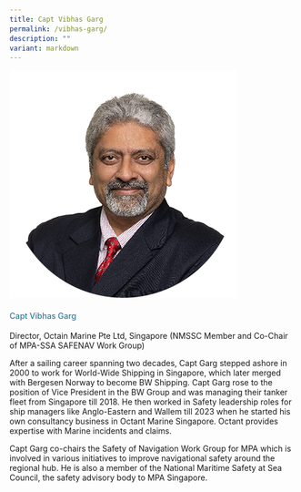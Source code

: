 ```yaml
---
title: Capt Vibhas Garg
permalink: /vibhas-garg/
description: ""
variant: markdown
---
```

<div class="row">
<div class="col is-3">
<img src="/images/Speakers_23/Session2/vibhas garg.png">
</div>
<div class="col is-9 speaker-details">
<h4>Capt Vibhas Garg</h4>
<p> Director, Octain Marine Pte Ltd, Singapore (NMSSC Member and Co-Chair of MPA-SSA SAFENAV Work Group)<br>
</p>
<p>         

After a sailing career spanning two decades, Capt Garg stepped ashore in 2000 to work for World-Wide Shipping in Singapore, which later merged with Bergesen Norway to become BW Shipping. Capt Garg rose to the position of Vice President in the BW Group and was managing their tanker fleet from Singapore till 2018. He then worked in Safety leadership roles for ship managers like Anglo-Eastern and Wallem till 2023 when he started his own consultancy business in Octant Marine Singapore. Octant provides expertise with Marine incidents and claims.</p>
<p>          Capt Garg co-chairs the Safety of Navigation Work Group for MPA which is involved in various initiatives to improve navigational safety around the regional hub. He is also a member of the National Maritime Safety at Sea Council, the safety advisory body to MPA Singapore.</p>
</div>
</div>









<style type="text/css"> 
    .is-left{
      text-align: left;
    }
    h4{
      font-weight: 500; 
      color: #337B9A !important;
    }
     .speaker-details p { text-align: justified; }
  </style>